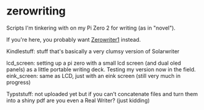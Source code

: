 # zerowriting
Scripts I'm tinkering with on my Pi Zero 2 for writing (as in "novel").

If you're here, you probably want [Zerowriter1](https://github.com/zerowriter/zerowriter1) instead.

Kindlestuff: stuff that's basically a very clumsy version of Solarwriter

lcd_screen: setting up a pi zero with a small lcd screen (and dual oled panels) as a little portable writing deck. Testing my version now in the field.
eink_screen: same as LCD, just with an eink screen (still very much in progress)

Typststuff: not uploaded yet but if you can't concatenate files and turn them into a shiny pdf are you even a Real Writer? (just kidding)
